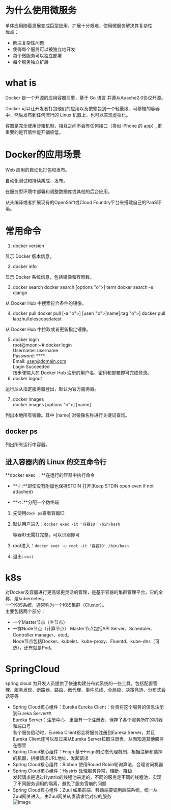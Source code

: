# 为什么使用微服务
单体应用随着发展变成巨型应用，扩展十分艰难，使用微服务解决其复杂性  
优点：  
* 解决复杂性问题
* 使得每个服务可以被独立地开发
* 每个微服务可以独立部署
* 每个服务独立扩展

# what is  
Docker 是一个开源的应用容器引擎，基于 Go 语言 并遵从Apache2.0协议开源。

Docker 可以让开发者打包他们的应用以及依赖包到一个轻量级、可移植的容器中，然后发布到任何流行的 Linux 机器上，也可以实现虚拟化。

容器是完全使用沙箱机制，相互之间不会有任何接口（类似 iPhone 的 app）,更重要的是容器性能开销极低。  
# Docker的应用场景
Web 应用的自动化打包和发布。

自动化测试和持续集成、发布。

在服务型环境中部署和调整数据库或其他的后台应用。

从头编译或者扩展现有的OpenShift或Cloud Foundry平台来搭建自己的PaaS环境。  
# 常用命令
1. docker version

显示 Docker 版本信息。

2. docker info

显示 Docker 系统信息，包括镜像和容器数。

3. docker search
docker search [options "o">] term
docker search -s  django


从 Docker Hub 中搜索符合条件的镜像。 

4. docker pull
docker pull [-a "o">] [user/ "o">]name[:tag "o">]
docker pull laozhu/telescope:latest


从 Docker Hub 中拉取或者更新指定镜像。  

5. docker login  
root@moon:~# docker login  
Username: username  
Password: ****  
Email: user@domain.com  
Login Succeeded  
按步骤输入在 Docker Hub 注册的用户名、密码和邮箱即可完成登录。  
6. docker logout

运行后从指定服务器登出，默认为官方服务器。

7. docker images  
docker images [options "o">] [name]


列出本地所有镜像。其中 [name] 对镜像名称进行关键词查询。  

## docker ps

列出所有运行中容器。

## 进入容器内的 Linux 的交互命令行

**docker exec ：**在运行的容器中执行命令

* **-i :**即使没有附加也保持STDIN 打开(Keep STDIN open even if not attached)

* **-t :**分配一个伪终端

1. 先使用`dock ps`查看容器ID

2. 默认用户进入：`docker exec -it '容器ID' /bin/bash`

   容器ID无需打完整，可以识别即可

3. root进入：`docker exec -u root -it '容器ID' /bin/bash`

4. 退出: `exit`

   

# k8s
对Docker及容器进行更高级更灵活的管理，是基于容器的集群管理平台，它的全称，是kubernetes。  
一个K8S系统，通常称为一个K8S集群（Cluster）。  
主要包括两个部分：

* 一个Master节点（主节点）
* 一群Node节点（计算节点）
Master节点包括API Server、Scheduler、Controller manager、etcd。  
Node节点包括Docker、kubelet、kube-proxy、Fluentd、kube-dns（可选），还有就是Pod。  

# SpringCloud
spring cloud 为开发人员提供了快速构建分布式系统的一些工具，包括配置管理、服务发现、断路器、路由、微代理、事件总线、全局锁、决策竞选、分布式会话等等  
* Spring Cloud核心组件：Eureka
Eureka Client：负责将这个服务的信息注册到Eureka Server中  
Eureka Server：注册中心，里面有一个注册表，保存了各个服务所在的机器和端口号  
各个服务启动时，Eureka Client都会将服务注册到Eureka Server，并且Eureka Client还可以反过来从Eureka Server拉取注册表，从而知道其他服务在哪里  
* Spring Cloud核心组件：Feign
基于Feign的动态代理机制，根据注解和选择的机器，拼接请求URL地址，发起请求 
* Spring Cloud核心组件：Ribbon
使用Round Robin轮询算法，合理访问机器
* Spring Cloud核心组件：Hystrix
处理服务异常，熔断，降级  
发起请求是通过Hystrix的线程池来走的，不同的服务走不同的线程池，实现了不同服务调用的隔离，避免了服务雪崩的问题  
* Spring Cloud核心组件：Zuul
如果前端、移动端要调用后端系统，统一从Zuul网关进入，由Zuul网关转发请求给对应的服务  
![image](https://github.com/entangle1993/QA/blob/master/image/sc.jpg)
